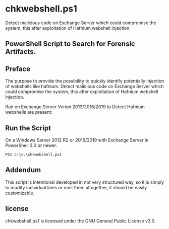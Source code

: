 # chkwebshell.ps1
Detect malicious code on Exchange Server which could compromise the system, this after exploitation of Hafnium webshell injection.

## PowerShell Script to Search for Forensic Artifacts.

## Preface

The purpose to provide the possibility to quickly identify potentially injection of webshells like hafnium. Detect malicious code on Exchange Server which could compromise the system, this after exploitation of Hafnium webshell injection.

Run on Exchange Server Verion 2013/2016/2019 to Detect Hafnium webshells are present:

## Run the Script 
On a Windows Server 2012 R2 or 2016/2019 with Exchange Server in PowerShell 3.0 or newer.

````
PS1 C:\>.\chkwebshell.ps1
````
## Addendum

This script is intentional developed in not very structured way, so it is simply to modify individual lines or omit them altogether, it should be easily customizable.

## license

chkwebshell.ps1 is licensed under the GNU General Public License v3.0.
